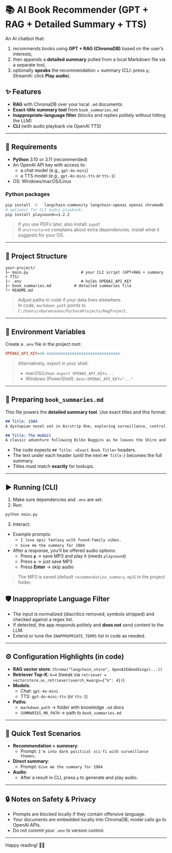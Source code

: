 # 📚 AI Book Recommender (GPT + RAG + Detailed Summary + TTS)

An AI chatbot that:
1) recommends books using **GPT + RAG (ChromaDB)** based on the user’s interests,  
2) then appends a **detailed summary** pulled from a local Markdown file via a separate tool,  
3) optionally **speaks** the recommendation + summary (CLI: press `p`; Streamlit: click **Play audio**).

## ✨ Features
- **RAG** with ChromaDB over your local `.md` documents
- **Exact-title summary tool** from `book_summaries.md`
- **Inappropriate-language filter** (blocks and replies politely without hitting the LLM)
- **CLI**  (with audio playback via OpenAI TTS)

---

## 🧱 Requirements

- **Python** 3.10 or 3.11 (recommended)
- An OpenAI API key with access to:
  - a chat model (e.g., `gpt-4o-mini`)
  - a TTS model (e.g., `gpt-4o-mini-tts` or `tts-1`)
- OS: Windows/macOS/Linux

### Python packages

```bash
pip install -U   langchain-community langchain-openai openai chromadb   unstructured python-dotenv streamlit
# optional for CLI audio playback:
pip install playsound==1.2.2
```

> If you use PDFs later, also install: `pypdf`  
> If `unstructured` complains about extra dependencies, install what it suggests for your OS.

---

## 📁 Project Structure

```
your-project/
├─ main.py                       # your CLI script (GPT+RAG + summary + TTS)
├─ .env                          # holds OPENAI_API_KEY
├─ book_summaries.md          # detailed summaries file
└─ README.md
```

> Adjust paths in code if your data lives elsewhere.  
> In code, `markdown_path` points to `C:/Users/vbaranceanu/PycharmProjects/RagProject`.

---

## 🔐 Environment Variables

Create a `.env` file in the project root:

```ini
OPENAI_API_KEY=sk-xxxxxxxxxxxxxxxxxxxxxxxxxxxxxxxx
```

> Alternatively, export in your shell:
> - macOS/Linux: `export OPENAI_API_KEY=...`
> - Windows (PowerShell): `$env:OPENAI_API_KEY="..."`

---

## 📝 Preparing `book_summaries.md`

This file powers the **detailed summary tool**. Use exact titles and this format:

```md
## Title: 1984
A dystopian novel set in Airstrip One, exploring surveillance, control, and the fragility of truth. (Your full detailed summary here.)

## Title: The Hobbit
A classic adventure following Bilbo Baggins as he leaves the Shire and discovers courage, friendship, and dragons. (Full detailed summary here.)
```

- The code expects `## Title: <Exact Book Title>` headers.
- The text under each header (until the next `## Title:`) becomes the full summary.
- Titles must match **exactly** for lookups.

---


## ▶️ Running (CLI)

1) Make sure dependencies and `.env` are set.  
2) Run:

```bash
python main.py
```

3) Interact:
- Example prompts:
  - `I love epic fantasy with found-family vibes.`
  - `Give me the summary for 1984`
- After a response, you’ll be offered audio options:
  - Press **`p`** → save MP3 and play it (needs `playsound`)
  - Press **`s`** → just save MP3
  - Press **Enter** → skip audio

> The MP3 is saved (default `recommendation_summary.mp3`) in the project folder.


## 🛡️ Inappropriate Language Filter

- The input is normalized (diacritics removed; symbols stripped) and checked against a regex list.
- If detected, the app responds politely and **does not** send content to the LLM.
- Extend or tune the `INAPPROPRIATE_TERMS` list in code as needed.

---

## ⚙️ Configuration Highlights (in code)

- **RAG vector store**: `Chroma("langchain_store", OpenAIEmbeddings(...))`
- **Retriever Top-K**: `k=4` (tweak via `retriever = vectorstore.as_retriever(search_kwargs={"k": 4})`)
- **Models**:
  - Chat: `gpt-4o-mini`
  - TTS: `gpt-4o-mini-tts` (or `tts-1`)
- **Paths**:
  - `markdown_path` → folder with knowledge `.md` docs
  - `SUMMARIES_MD_PATH` → path to `book_summaries.md`

---

## 🧪 Quick Test Scenarios

- **Recommendation + summary**:
  - Prompt: `I'm into dark political sci-fi with surveillance themes.`
- **Direct summary**:
  - Prompt: `Give me the summary for 1984`
- **Audio**:
  - After a result in CLI, press `p` to generate and play audio.

---

## 🔒 Notes on Safety & Privacy

- Prompts are blocked locally if they contain offensive language.
- Your documents are embedded locally into ChromaDB; model calls go to OpenAI APIs.
- Do not commit your `.env` to version control.

---


Happy reading! 📖✨
